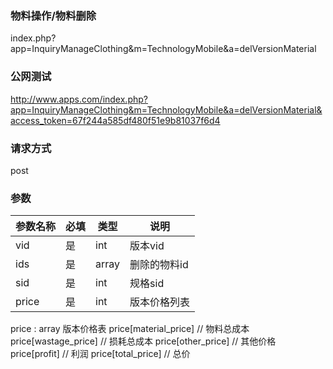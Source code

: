 ### **物料操作/物料删除**
index.php?app=InquiryManageClothing&m=TechnologyMobile&a=delVersionMaterial

### **公网测试**
http://www.apps.com/index.php?app=InquiryManageClothing&m=TechnologyMobile&a=delVersionMaterial&access_token=67f244a585df480f51e9b81037f6d4

### **请求方式**
post


### **参数**
| 参数名称  |必填|   类型  |说明      |
|------|-----|------|------|
| vid| 是 | int|版本vid|
| ids| 是 | array|删除的物料id|
| sid| 是 | int|规格sid|
| price| 是 | int|版本价格列表|

   price : array 版本价格表
                price[material_price]     // 物料总成本
                price[wastage_price]      // 损耗总成本
                price[other_price]        // 其他价格
                price[profit]             // 利润
                price[total_price]        // 总价